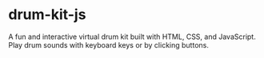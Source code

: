 # drum-kit-js
 A fun and interactive virtual drum kit built with HTML, CSS, and JavaScript. Play drum sounds with keyboard keys or by clicking buttons.
